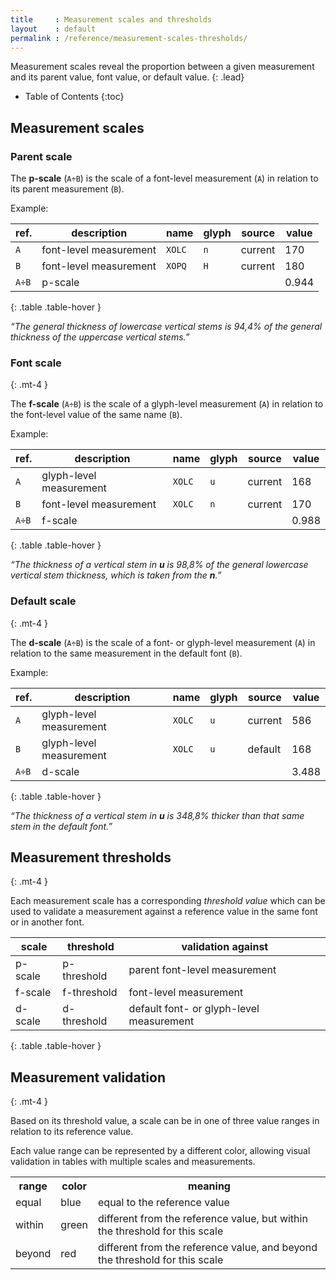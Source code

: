 ```yaml
---
title     : Measurement scales and thresholds
layout    : default
permalink : /reference/measurement-scales-thresholds/
---
```


Measurement scales reveal the proportion between a given measurement and its parent value, font value, or default value.
{: .lead}

* Table of Contents
{:toc}


Measurement scales
------------------

### Parent scale

The **p-scale** (`A÷B`) is the scale of a font-level measurement (`A`) in relation to its parent measurement (`B`).

Example:

| ref.    | description            | name   | glyph | source  | value |
|---------|------------------------|--------|-------|---------|-------|
| `A`     | font-level measurement | `XOLC` | `n`   | current | 170   |
| `B`     | font-level measurement | `XOPQ` | `H`   | current | 180   |
| `A÷B`   | p-scale                |        |       |         | 0.944 |
{: .table .table-hover }

*“The general thickness of lowercase vertical stems is 94,4% of the general thickness of the uppercase vertical stems.”*

### Font scale
{: .mt-4 }

The **f-scale** (`A÷B`) is the scale of a glyph-level measurement (`A`) in relation to the font-level value of the same name (`B`).

Example:

| ref.    | description             | name   | glyph | source  | value |
|---------|-------------------------|--------|-------|---------|-------|
| `A`     | glyph-level measurement | `XOLC` | `u`   | current | 168   |
| `B`     | font-level measurement  | `XOLC` | `n`   | current | 170   |
| `A÷B`   | f-scale                 |        |       |         | 0.988 |
{: .table .table-hover }

*“The thickness of a vertical stem in **u** is 98,8% of the general lowercase vertical stem thickness, which is taken from the **n**.”*

### Default scale
{: .mt-4 }

The **d-scale** (`A÷B`) is the scale of a font- or glyph-level measurement (`A`) in relation to the same measurement in the default font (`B`).

Example:

| ref.    | description             | name   | glyph | source  | value |
|---------|-------------------------|--------|-------|---------|-------|
| `A`     | glyph-level measurement | `XOLC` | `u`   | current | 586   |
| `B`     | glyph-level measurement | `XOLC` | `u`   | default | 168   |
| `A÷B`   | d-scale                 |        |       |         | 3.488 |
{: .table .table-hover }

*“The thickness of a vertical stem in **u** is 348,8% thicker than that same stem in the default font.”*


Measurement thresholds
---------------------
{: .mt-4 }

Each measurement scale has a corresponding *threshold value* which can be used to validate a measurement against a reference value in the same font or in another font.

| scale   | threshold   | validation against                           |
|---------|------------|----------------------------------------------|
| p-scale | p-threshold | parent font-level measurement                |
| f-scale | f-threshold | font-level measurement                       |
| d-scale | d-threshold | default font- or glyph-level measurement     |
{: .table .table-hover }


Measurement validation
----------------------
{: .mt-4 }

Based on its threshold value, a scale can be in one of three value ranges in relation to its reference value.

Each value range can be represented by a different color, allowing visual validation in tables with multiple scales and measurements.

<table class='table table-hover'>
  <tr>
    <th>range</th>
    <th>color</th>
    <th>meaning</th>
  </tr>
  <tr>
    <td>equal</td>
    <td class='blue'>blue</td>
    <td>equal to the reference value</td>
  </tr>
  <tr>
    <td>within</td>
    <td class='green'>green</td>
    <td>different from the reference value, but within the threshold for this scale</td>
  </tr>
  <tr>
    <td>beyond</td>
    <td class='red'>red</td>
    <td>different from the reference value, and beyond the threshold for this scale</td>
  </tr>
</table>
